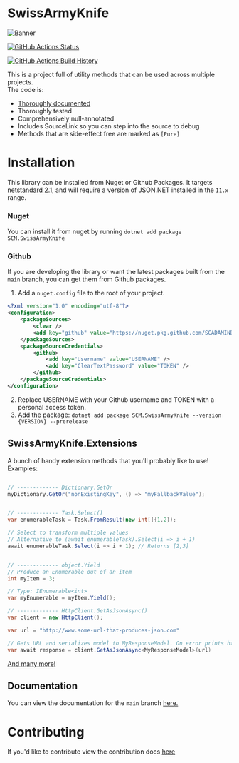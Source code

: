 # SwissArmyKnife
![Banner](Images/scm_banner.png)

[![GitHub Actions Status](https://github.com/SCADAMINDS/swiss-army-knife/workflows/Build/badge.svg?branch=main)](https://github.com/SCADAMINDS/swiss-army-knife/actions)

[![GitHub Actions Build History](https://buildstats.info/github/chart/SCADAMINDS/swiss-army-knife?branch=main&includeBuildsFromPullRequest=false)](https://github.com/SCADAMINDS/swiss-army-knife/actions)

This is a project full of utility methods that can be used across multiple projects.  
The code is:
- [Thoroughly documented](https://scadaminds.github.io/swiss-army-knife/)
- Thoroughly tested
- Comprehensively null-annotated
- Includes SourceLink so you can step into the source to debug
- Methods that are side-effect free are marked as `[Pure]`

# Installation
This library can be installed from Nuget or Github Packages.
It targets [netstandard 2.1](https://github.com/dotnet/standard/blob/master/docs/versions/netstandard2.1.md),
and will require a version of JSON.NET installed in the `11.x` range. 


### Nuget
You can install it from nuget by running `dotnet add package SCM.SwissArmyKnife`

### Github
If you are developing the library or want the latest packages built from the `main` branch, you can get them from Github packages.
1. Add a `nuget.config` file to the root of your project.
```xml
<?xml version="1.0" encoding="utf-8"?>
<configuration>
    <packageSources>
        <clear />
        <add key="github" value="https://nuget.pkg.github.com/SCADAMINDS/index.json" />
    </packageSources>
    <packageSourceCredentials>
        <github>
            <add key="Username" value="USERNAME" />
            <add key="ClearTextPassword" value="TOKEN" />
        </github>
    </packageSourceCredentials>
</configuration>
```
2. Replace USERNAME with your Github username and TOKEN with a personal access token.
3. Add the package: `dotnet add package SCM.SwissArmyKnife --version {VERSION} --prerelease`

## SwissArmyKnife.Extensions
A bunch of handy extension methods that you'll probably like to use!
Examples:
```csharp

// ------------- Dictionary.GetOr
myDictionary.GetOr("nonExistingKey", () => "myFallbackValue");


// ------------- Task.Select()
var enumerableTask = Task.FromResult(new int[]{1,2});

// Select to transform multiple values
// Alternative to (await enumerableTask).Select(i => i + 1)
await enumerableTask.Select(i => i + 1); // Returns [2,3]


// ------------- object.Yield
// Produce an Enumerable out of an item
int myItem = 3;

// Type: IEnumerable<int>
var myEnumerable = myItem.Yield();

// ------------- HttpClient.GetAsJsonAsync()
var client = new HttpClient();

var url = "http://www.some-url-that-produces-json.com"

// Gets URL and serializes model to MyResponseModel. On error prints http response
var await response = client.GetAsJsonAsync<MyResponseModel>(url)

```

[And many more!](https://scadaminds.github.io/swiss-army-knife/md_Documentation_Extensions.html)

## Documentation
You can view the documentation for the `main` branch [here.](https://scadaminds.github.io/swiss-army-knife/index.html)

# Contributing
If you'd like to contribute view the contribution docs [here](./contributing.md)

